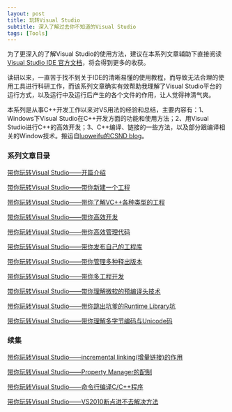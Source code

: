 ```yaml
---
layout: post
title: 玩转Visual Studio
subtitle: 深入了解过去你不知道的Visual Studio
tags: [Tools]
---
```


<!-- ## 玩转Visual Studio -->

为了更深入的了解Visual Studio的使用方法，建议在本系列文章辅助下直接阅读[Visual Studio IDE 官方文档](<https://docs.microsoft.com/zh-cn/visualstudio/ide/?view=vs-2019>)，将会得到更多的收获。

读研以来，一直苦于找不到关于IDE的清晰易懂的使用教程，而导致无法合理的使用工具进行科研工作，而该系列文章确实有效帮助我理解了Visual Studio平台的运行方式，以及运行中及运行后产生的各个文件的作用，让人觉得神清气爽。

本系列是从事C++开发工作以来对VS用法的经验和总结，主要内容有：1、Windows下Visual Studio在C++开发方面的功能和使用方法；2、用Visual Studio进行C++的高效开发；3、C++编译、链接的一些方法，以及部分跟编译相关的Window技术。搬运自[luoweifu的CSND blog](<https://blog.csdn.net/luoweifu/category_9264649.html>)。

### 系列文章目录

[带你玩转Visual Studio——开篇介绍](http://blog.csdn.net/luoweifu/article/details/48664887)

[带你玩转Visual Studio——带你新建一个工程](http://blog.csdn.net/luoweifu/article/details/48692267)

[带你玩转Visual Studio——带你了解VC++各种类型的工程](http://blog.csdn.net/luoweifu/article/details/48816605)

[带你玩转Visual Studio——带你高效开发](http://blog.csdn.net/luoweifu/article/details/48852119)

[带你玩转Visual Studio——带你高效管理代码](http://blog.csdn.net/luoweifu/article/details/48866717)

[带你玩转Visual Studio——带你发布自己的工程库](http://blog.csdn.net/luoweifu/article/details/48895765)

[带你玩转Visual Studio——带你管理多种释出版本](http://blog.csdn.net/luoweifu/article/details/48912241)

[带你玩转Visual Studio——带你多工程开发](http://blog.csdn.net/luoweifu/article/details/48915347)

[带你玩转Visual Studio——带你理解微软的预编译头技术](http://blog.csdn.net/luoweifu/article/details/49010627)

[带你玩转Visual Studio——带你跳出坑爹的Runtime Library坑](http://blog.csdn.net/luoweifu/article/details/49055933)

[带你玩转Visual Studio——带你理解多字节编码与Unicode码](http://blog.csdn.net/luoweifu/article/details/49382969)

### 续集

[带你玩转Visual Studio——incremental linking(增量链接)的作用](http://blog.csdn.net/luoweifu/article/details/49826393)

[带你玩转Visual Studio——Property Manager的配制](http://blog.csdn.net/luoweifu/article/details/49836809)

[带你玩转Visual Studio——命令行编译C/C++程序](http://blog.csdn.net/luoweifu/article/details/49847749)

[带你玩转Visual Studio——VS2010断点进不去解决方法](http://blog.csdn.net/luoweifu/article/details/42922067)



















